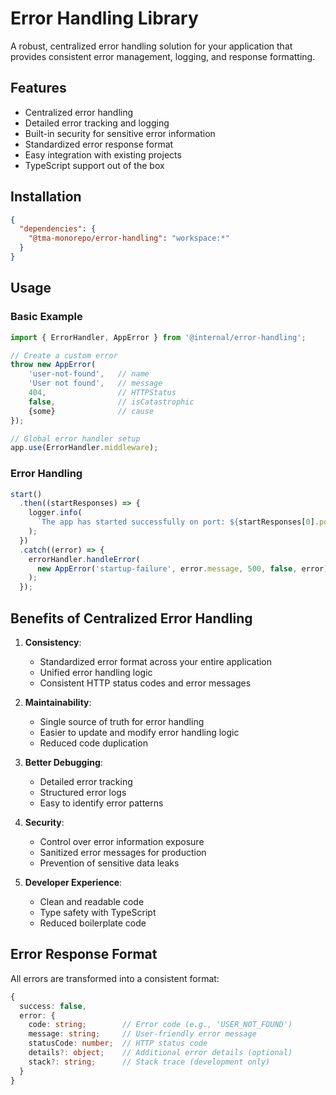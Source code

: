 # Error Handling Library

A robust, centralized error handling solution for your application that provides consistent error management, logging, and response formatting.

## Features

- Centralized error handling
- Detailed error tracking and logging
- Built-in security for sensitive error information
- Standardized error response format
- Easy integration with existing projects
- TypeScript support out of the box

## Installation

```json
{
  "dependencies": {
    "@tma-monorepo/error-handling": "workspace:*"
  }
}
```

## Usage

### Basic Example

```typescript
import { ErrorHandler, AppError } from '@internal/error-handling';

// Create a custom error
throw new AppError(
    'user-not-found',   // name
    'User not found',   // message
    404,                // HTTPStatus
    false,              // isCatastrophic
    {some}              // cause
});

// Global error handler setup
app.use(ErrorHandler.middleware);
```

### Error Handling

```typescript
start()
  .then((startResponses) => {
    logger.info(
      `The app has started successfully on port: ${startResponses[0].port}`
    );
  })
  .catch((error) => {
    errorHandler.handleError(
      new AppError('startup-failure', error.message, 500, false, error)
    );
  });
```

## Benefits of Centralized Error Handling

1. **Consistency**:

   - Standardized error format across your entire application
   - Unified error handling logic
   - Consistent HTTP status codes and error messages

2. **Maintainability**:

   - Single source of truth for error handling
   - Easier to update and modify error handling logic
   - Reduced code duplication

3. **Better Debugging**:

   - Detailed error tracking
   - Structured error logs
   - Easy to identify error patterns

4. **Security**:

   - Control over error information exposure
   - Sanitized error messages for production
   - Prevention of sensitive data leaks

5. **Developer Experience**:
   - Clean and readable code
   - Type safety with TypeScript
   - Reduced boilerplate code

## Error Response Format

All errors are transformed into a consistent format:

```typescript
{
  success: false,
  error: {
    code: string;        // Error code (e.g., 'USER_NOT_FOUND')
    message: string;     // User-friendly error message
    statusCode: number;  // HTTP status code
    details?: object;    // Additional error details (optional)
    stack?: string;      // Stack trace (development only)
  }
}
```
